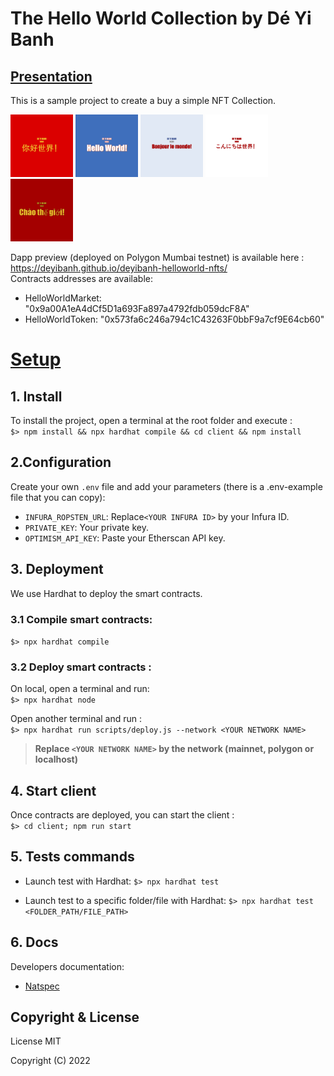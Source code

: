 # The Hello World Collection by Dé Yi Banh 

## <u>Presentation</u>

This is a sample project to create a buy a simple NFT Collection.

<img src="./metadata/images/helloworld-ch.png" width="100" height="100" />
<img src="./metadata/images/helloworld-en.png" width="100" height="100" />
<img src="./metadata/images/helloworld-fr.png" width="100" height="100" />
<img src="./metadata/images/helloworld-jp.png" width="100" height="100" />
<img src="./metadata/images/helloworld-vn.png" width="100" height="100" />

Dapp preview (deployed on Polygon Mumbai testnet) is available here :
https://deyibanh.github.io/deyibanh-helloworld-nfts/ <br />
Contracts addresses are available:
- HelloWorldMarket: "0x9a00A1eA4dCf5D1a693Fa897a4792fdb059dcF8A"
- HelloWorldToken: "0x573fa6c246a794c1C43263F0bbF9a7cf9E64cb60"

# <u>Setup</u>

## 1. Install

To install the project, open a terminal at the root folder and execute :<br />
`$> npm install && npx hardhat compile && cd client && npm install`

## 2.Configuration

Create your own `.env` file and add your parameters (there is a .env-example file that you can copy):

- `INFURA_ROPSTEN_URL`: Replace`<YOUR INFURA ID>` by your Infura ID.
- `PRIVATE_KEY`: Your private key.
- `OPTIMISM_API_KEY`: Paste your Etherscan API key.

## 3. Deployment

We use Hardhat to deploy the smart contracts.

### 3.1 Compile smart contracts:<br />

`$> npx hardhat compile`

### 3.2 Deploy smart contracts :

On local, open a terminal and run: <br />
`$> npx hardhat node`<br />

Open another terminal and run : <br />
`$> npx hardhat run scripts/deploy.js --network <YOUR NETWORK NAME>`

> **Replace `<YOUR NETWORK NAME>` by the network (mainnet, polygon or localhost)**

## 4. Start client

Once contracts are deployed, you can start the client :<br/>
`$> cd client; npm run start`

## 5. Tests commands

-   Launch test with Hardhat:
    `$> npx hardhat test`

-   Launch test to a specific folder/file with Hardhat:
    `$> npx hardhat test <FOLDER_PATH/FILE_PATH>`


## 6. Docs

Developers documentation:
-   [Natspec](./docs/natspec/)

## Copyright & License

License MIT<br />

Copyright (C) 2022
